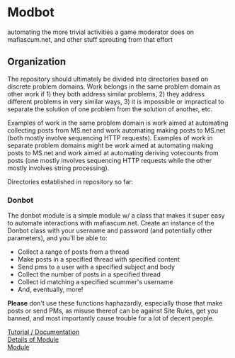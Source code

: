 # Modbot
automating the more trivial activities a game moderator does on mafiascum.net, and other stuff sprouting from that effort

##  Organization
The repository should ultimately be divided into directories based on discrete problem domains. Work belongs in the same problem domain as other work if 1) they both address similar problems, 2) they address different problems in very similar ways, 3) it is impossible or impractical to separate the solution of one problem from the solution of another, etc. 

Examples of work in the same problem domain is work aimed at automating collecting posts from MS.net and work automating making posts to MS.net (both mostly involve sequencing HTTP requests). Examples of work in separate problem domains might be work aimed at automating making posts to MS.net and work aimed at automating deriving votecounts from posts (one mostly involves sequencing HTTP requests while the other mostly involves string processing).

Directories established in repository so far:
### Donbot
The donbot module is a simple module w/ a class that makes it super easy to automate interactions with mafiascum.net.
Create an instance of the Donbot class with your username and password 
(and potentially other parameters), and you'll be able to:
- Collect a range of posts from a thread
- Make posts in a specified thread with specified content
- Send pms to a user with a specified subject and body
- Collect the number of posts in a specified thread
- Collect id matching a specified scummer's username
- And, eventually, more!

**Please** don't use these functions haphazardly, especially those that make posts or send PMs, as misuse thereof can be against Site Rules, get you banned, and most importantly cause trouble for a lot of decent people.

[Tutorial / Documentation](donbot/donbotdemo.ipynb)  
[Details of Module](donbot/donbot.ipynb)  
[Module](donbot/donbot.py)  
